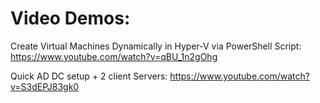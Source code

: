 # Video Demos:

Create Virtual Machines Dynamically in Hyper-V via PowerShell Script:
https://www.youtube.com/watch?v=qBU_1n2gOhg

Quick AD DC setup + 2 client Servers:
https://www.youtube.com/watch?v=S3dEPJ83gk0
